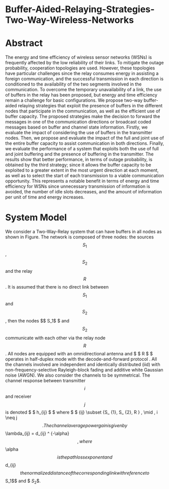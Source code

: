# Buffer-Aided-Relaying-Strategies-Two-Way-Wireless-Networks

# Abstract
The energy and time efficiency of wireless sensor networks (WSNs) is frequently affected by the low reliability of their links. To mitigate the outage probability, cooperation topologies are used. However, these topologies have particular challenges since the relay consumes energy in assisting a foreign communication, and the successful transmission in each direction is conditioned to the availability of the two segments involved in the communication. To overcome the temporary unavailability of a link, the use of buffers in the relay has been proposed, but energy and time efficiency remain a challenge for basic configurations. We propose two-way buffer-aided relaying strategies that exploit the presence of buffers in the different nodes that participate in the communication, as well as the efficient use of buffer capacity. The proposed strategies make the decision to forward the messages in one of the communication directions or broadcast coded messages based on buffer and channel state information. Firstly, we evaluate the impact of considering the use of buffers in the transmitter nodes. Then, we propose and evaluate the impact of the full and joint use of the entire buffer capacity to assist communication in both directions. Finally, we evaluate the performance of a system that exploits both the use of full and joint buffering and the presence of buffering in the transmitter. The results show that better performance, in terms of outage probability, is obtained by the third strategy; since it allows the buffer capacity to be exploited to a greater extent in the most urgent direction at each moment, as well as to select the start of each transmission to a viable communication opportunity. This represents a notable benefit in terms of energy and time efficiency for WSNs since unnecessary transmission of information is avoided, the number of idle slots decreases, and the amount of information per unit of time and energy increases.

 # System Model 
 We consider a Two-Way-Relay system that can have buffers in all nodes as shown in Figure. The network is composed of three nodes: the sources $$S_1$$, $$S_2$$ and the relay $$R$$. It is assumed that there is no direct link between $$ S_1$$  and  $$S_2$$ , then the nodes $$ S_1$ $ and $$ S_2 $$ communicate with each other via the relay node $$R$$.  All nodes are equipped with an omnidirectional antenna and $ $ R $ $ operates in half-duplex mode with the decode-and-forward protocol  . All the channels involved are independent and identically distributed (iid) with non-frequency-selective Rayleigh-block fading and additive white Gaussian noise (AWGN). We also consider the channels to be symmetrical. 
The channel response between transmitter $$i$$ and receiver $$j$$ is denoted $ $ h_{ij} $ $ where $ $ \{ij\} \subset \{S_ {1}, S_ {2}, R \} \, \mid \, i \neq j$$. The {channel average power gain} is given by $$ \lambda_{ij} = d_{ij} ^ {-\alpha}$$, where $$ \alpha $$ is the path loss exponent and $$ d_{ij} $$ the normalized distance of the corresponding link with reference to $$S_1$$ and $ $S_2$$.
